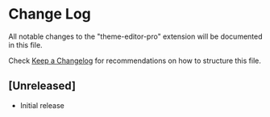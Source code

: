 # Change Log

All notable changes to the "theme-editor-pro" extension will be documented in this file.

Check [Keep a Changelog](http://keepachangelog.com/) for recommendations on how to structure this file.

## [Unreleased]

- Initial release